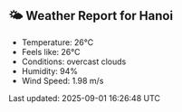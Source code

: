 <!-- WEATHER-START -->
## 🌤 Weather Report for Hanoi

- Temperature: 26°C
- Feels like: 26°C
- Conditions: overcast clouds
- Humidity: 94%
- Wind Speed: 1.98 m/s

Last updated: 2025-09-01 16:26:48 UTC
<!-- WEATHER-END -->
